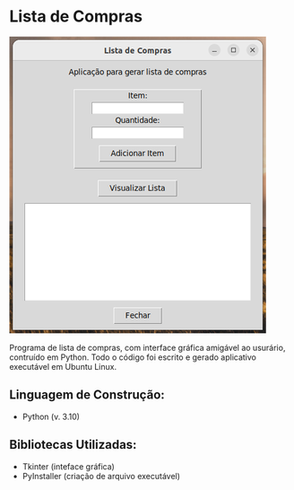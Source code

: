 # Lista de Compras

<img src = "janela.png">

Programa de lista de compras, com interface gráfica amigável ao usurário, contruído em Python. Todo o código foi escrito e gerado aplicativo executável em Ubuntu Linux.

## Linguagem de Construção:
- Python (v. 3.10)

## Bibliotecas Utilizadas:
- Tkinter (inteface gráfica)
- PyInstaller (criação de arquivo executável)
